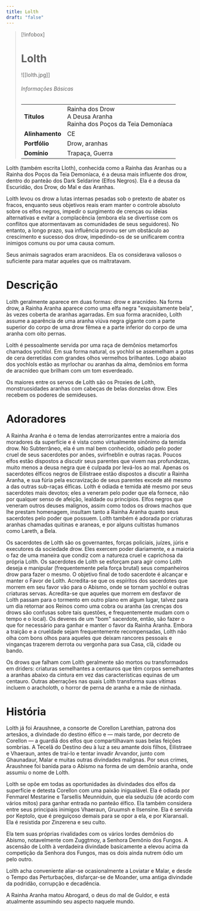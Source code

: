 ```yaml
---
title: Lolth
draft: "false"
---
```


> [!infobox]
> # Lolth
> ![[lolth.jpg]]
> ###### Informações Básicas
> | | |
> | ---- | ---- |
> | **Titulos** | Rainha dos Drow<br/>A Deusa Aranha<br/>Rainha dos Poços da Teia Demoníaca |
> | **Alinhamento** | CE |
> | **Portfólio** | Drow, aranhas |
> | **Domínio** | Trapaça, Guerra |

Lolth (também escrita Lloth), conhecida como a Rainha das Aranhas ou a Rainha dos Poços da Teia Demoníaca, é a deusa mais influente dos drow, dentro do panteão dos Dark Seldarine (Elfos Negros). Ela é a deusa da Escuridão, dos Drow, do Mal e das Aranhas.

Lolth levou os drow a lutas internas pesadas sob o pretexto de abater os fracos, enquanto seus objetivos reais eram manter o controle absoluto sobre os elfos negros, impedir o surgimento de crenças ou ideias alternativas e evitar a complacência (embora ela se divertisse com os conflitos que atormentavam as comunidades de seus seguidores). No entanto, a longo prazo, sua influência provou ser um obstáculo ao crescimento e sucesso dos drow, impedindo-os de se unificarem contra inimigos comuns ou por uma causa comum.

Seus animais sagrados eram aracnídeos. Ela os considerava valiosos o suficiente para matar aqueles que os maltratavam.

# Descrição
Lolth geralmente aparece em duas formas: drow e aracnídeo. Na forma drow, a Rainha Aranha aparece como uma elfa negra "exquisitamente bela", às vezes coberta de aranhas agarradas. Em sua forma aracnídeo, Lolth assume a aparência de uma aranha viúva negra gigante com a parte superior do corpo de uma drow fêmea e a parte inferior do corpo de uma aranha com oito pernas.

Lolth é pessoalmente servida por uma raça de demônios metamorfos chamados yochlol. Em sua forma natural, os yochlol se assemelham a gotas de cera derretidas com grandes olhos vermelhos brilhantes. Logo abaixo dos yochlols estão as myrlochar ou aranhas da alma, demônios em forma de aracnídeo que brilham com um tom esverdeado.

Os maiores entre os servos de Lolth são os Proxies de Lolth, monstruosidades aranhas com cabeças de belas donzelas drow. Eles recebem os poderes de semideuses.

# Adoradores
A Rainha Aranha é o tema de lendas aterrorizantes entre a maioria dos moradores da superfície e é vista como virtualmente sinônimo da temida drow. No Subterrâneo, ela é um mal bem conhecido, odiado pelo poder cruel de seus sacerdotes por anões, svirfneblin e outras raças. Poucos elfos estão dispostos a discutir seus parentes que vivem nas profundezas, muito menos a deusa negra que é culpada por levá-los ao mal. Apenas os sacerdotes élficos negros de Eilistraee estão dispostos a discutir a Rainha Aranha, e sua fúria pela escravização de seus parentes excede até mesmo a das outras sub-raças élficas. Lolth é odiada e temida até mesmo por seus sacerdotes mais devotos; eles a veneram pelo poder que ela fornece, não por qualquer senso de afeição, lealdade ou princípios. Elfos negros que veneram outros deuses malignos, assim como todos os drows machos que lhe prestam homenagem, insultam tanto a Rainha Aranha quanto seus sacerdotes pelo poder que possuem. Lolth também é adorada por criaturas aranhas chamadas quitinas e araneas, e por alguns cultistas humanos como Lareth, a Bela.

Os sacerdotes de Lolth são os governantes, forças policiais, juízes, júris e executores da sociedade drow. Eles exercem poder diariamente, e a maioria o faz de uma maneira que condiz com a natureza cruel e caprichosa da própria Lolth. Os sacerdotes de Lolth se esforçam para agir como Lolth deseja e manipular (frequentemente pela força brutal) seus companheiros drow para fazer o mesmo. O objetivo final de todo sacerdote é alcançar e manter o Favor de Lolth. Acredita-se que os espíritos dos sacerdotes que morrem em seu favor vão para o Abismo, onde se tornam yochlol e outras criaturas servas. Acredita-se que aqueles que morrem em desfavor de Lolth passam para o tormento em outro plano em algum lugar, talvez para um dia retornar aos Reinos como uma cobra ou aranha (as crenças dos drows são confusas sobre tais questões, e frequentemente mudam com o tempo e o local). Os deveres de um "bom" sacerdote, então, são fazer o que for necessário para ganhar e manter o favor da Rainha Aranha. Embora a traição e a crueldade sejam frequentemente recompensadas, Lolth não olha com bons olhos para aqueles que deixam rancores pessoais e vinganças trazerem derrota ou vergonha para sua Casa, clã, cidade ou bando.

Os drows que falham com Lolth geralmente são mortos ou transformados em driders: criaturas semelhantes a centauros que têm corpos semelhantes a aranhas abaixo da cintura em vez das características equinas de um centauro. Outras aberrações nas quais Lolth transforma suas vítimas incluem o aracholoth, o horror de perna de aranha e a mãe de ninhada.

# História
Lolth já foi Araushnee, a consorte de Corellon Larethian, patrona dos artesãos, a divindade do destino élfico e — mais tarde, por decreto de Corellon — a guardiã dos elfos que compartilhavam suas belas feições sombrias. A Tecelã do Destino deu à luz a seu amante dois filhos, Eilistraee e Vhaeraun, antes de traí-lo e tentar invadir Arvandor, junto com Ghaunadaur, Malar e muitas outras divindades malignas. Por seus crimes, Araushnee foi banida para o Abismo na forma de um demônio aranha, onde assumiu o nome de Lolth.

Lolth se opõe em todas as oportunidades às divindades dos elfos da superfície e detesta Corellon com uma paixão inigualável. Ela é odiada por Fenmarel Mestarine e Tarsellis Meunniduin, que ela seduziu (de acordo com vários mitos) para ganhar entrada no panteão élfico. Ela também considera entre seus principais inimigos Vhaeraun, Gruumsh e Ilsensine. Ela é servida por Keptolo, que é preguiçoso demais para se opor a ela, e por Kiaransali. Ela é resistida por Zinzerena e seu culto.

Ela tem suas próprias rivalidades com os vários lordes demônios do Abismo, notavelmente com Zuggtmoy, a Senhora Demônio dos Fungos. A ascensão de Lolth à verdadeira divindade basicamente a elevou acima da competição da Senhora dos Fungos, mas os dois ainda nutrem ódio um pelo outro.

Lolth acha conveniente aliar-se ocasionalmente a Loviatar e Malar, e desde o Tempo das Perturbações, disfarçar-se de Moander, uma antiga divindade da podridão, corrupção e decadência.

A Rainha Aranha matou Abrogard, o deus do mal de Guldor, e está atualmente assumindo seu aspecto naquele mundo.